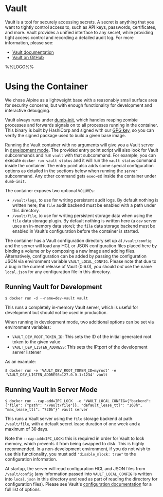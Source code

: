 # Vault

Vault is a tool for securely accessing secrets. A secret is anything that you
want to tightly control access to, such as API keys, passwords, certificates,
and more. Vault provides a unified interface to any secret, while providing
tight access control and recording a detailed audit log. For more information,
please see:

  * [Vault documentation](https://www.vaultproject.io/)
  * [Vault on GitHub](https://github.com/hashicorp/vault)

%%LOGO%%

# Using the Container

We chose Alpine as a lightweight base with a reasonably small surface area for
security concerns, but with enough functionality for development and
interactive debugging.

Vault always runs under [dumb-init](https://github.com/Yelp/dumb-init), which
handles reaping zombie processes and forwards signals on to all processes
running in the container. This binary is built by HashiCorp and signed with our
[GPG key](https://www.hashicorp.com/security.html), so you can verify the
signed package used to build a given base image.

Running the Vault container with no arguments will give you a Vault server in
[development mode](https://www.vaultproject.io/docs/concepts/dev-server.html).
The provided entry point script will also look for Vault subcommands and run
`vault` with that subcommand. For example, you can execute `docker run vault
status` and it will run the `vault status` command inside the container. The
entry point also adds some special configuration options as detailed in the
sections below when running the `server` subcommand. Any other command gets
`exec`-ed inside the container under `dumb-init`.

The container exposes two optional `VOLUME`s:

  * `/vault/logs`, to use for writing persistent audit logs. By default nothing
    is written here; the `file` audit backend must be enabled with a path under
    this directory.
  * `/vault/file`, to use for writing persistent storage data when using the
    `file` data storage plugin. By default nothing is written here (a `dev`
    server uses an in-memory data store); the `file` data storage backend must
    be enabled in Vault's configuration before the container is started.

The container has a Vault configuration directory set up at `/vault/config` and
the server will load any HCL or JSON configuration files placed here by binding
a volume or by composing a new image and adding files. Alternatively,
configuration can be added by passing the configuration JSON via environment
variable `VAULT_LOCAL_CONFIG`. Please note that due to a bug in the current
release of Vault (0.6.0), you should _not_ use the name `local.json` for any
configuration file in this directory.

## Running Vault for Development

```console
$ docker run -d --name=dev-vault vault
```

This runs a completely in-memory Vault server, which is useful for development
but should not be used in production.

When running in development mode, two additional options can be set via
environment variables:

  * `VAULT_DEV_ROOT_TOKEN_ID`: This sets the ID of the initial generated root
    token to the given value
  * `VAULT_DEV_LISTEN_ADDRESS`: This sets the IP:port of the development server
    listener

As an example:

```console
$ docker run -e 'VAULT_DEV_ROOT_TOKEN_ID=myroot' -e 'VAULT_DEV_LISTEN_ADDRESS=127.0.0.1:1234' vault
```

## Running Vault in Server Mode

```console
$ docker run --cap-add=IPC_LOCK  -e 'VAULT_LOCAL_CONFIG={"backend": {"file": {"path": "/vault/file"}}, "default_lease_ttl": "168h", "max_lease_ttl": "720h"}' vault server
```

This runs a Vault server using the `file` storage backend at path
`/vault/file`, with a default secret lease duration of one week and a maximum
of 30 days.

Note the `--cap-add=IPC_LOCK`: this is required in order for Vault to lock
memory, which prevents it from being swapped to disk. This is highly
recommended. In a non-development environment, if you do not wish to use this
functionality, you must add `"disable_mlock: true"` to the configuration
information.

At startup, the server will read configuration HCL and JSON files from
`/vault/config` (any information passed into `VAULT_LOCAL_CONFIG` is written
into `local.json` in this directory and read as part of reading the directory
for configuration files). Please see Vault's [configuration
documentation](https://www.vaultproject.io/docs/config/index.html) for a full
list of options.

